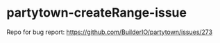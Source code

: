 # partytown-createRange-issue
Repo for bug report: https://github.com/BuilderIO/partytown/issues/273
